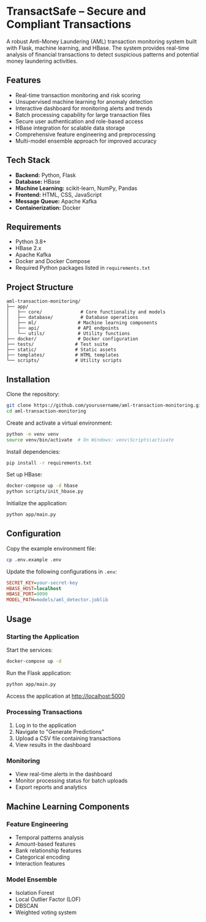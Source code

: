 # TransactSafe – Secure and Compliant Transactions

A robust Anti-Money Laundering (AML) transaction monitoring system built with Flask, machine learning, and HBase.
The system provides real-time analysis of financial transactions to detect suspicious patterns and potential money laundering activities.

## Features
- Real-time transaction monitoring and risk scoring
- Unsupervised machine learning for anomaly detection
- Interactive dashboard for monitoring alerts and trends
- Batch processing capability for large transaction files
- Secure user authentication and role-based access
- HBase integration for scalable data storage
- Comprehensive feature engineering and preprocessing
- Multi-model ensemble approach for improved accuracy

## Tech Stack
- **Backend:** Python, Flask
- **Database:** HBase
- **Machine Learning:** scikit-learn, NumPy, Pandas
- **Frontend:** HTML, CSS, JavaScript
- **Message Queue:** Apache Kafka
- **Containerization:** Docker

## Requirements
- Python 3.8+
- HBase 2.x
- Apache Kafka
- Docker and Docker Compose
- Required Python packages listed in `requirements.txt`

## Project Structure
```
aml-transaction-monitoring/
├── app/
│   ├── core/              # Core functionality and models
│   ├── database/          # Database operations
│   ├── ml/               # Machine learning components
│   ├── api/              # API endpoints
│   └── utils/            # Utility functions
├── docker/               # Docker configuration
├── tests/               # Test suite
├── static/              # Static assets
├── templates/           # HTML templates
└── scripts/             # Utility scripts
```

## Installation
Clone the repository:
```sh
git clone https://github.com/yourusername/aml-transaction-monitoring.git
cd aml-transaction-monitoring
```

Create and activate a virtual environment:
```sh
python -m venv venv
source venv/bin/activate  # On Windows: venv\Scripts\activate
```

Install dependencies:
```sh
pip install -r requirements.txt
```

Set up HBase:
```sh
docker-compose up -d hbase
python scripts/init_hbase.py
```

Initialize the application:
```sh
python app/main.py
```

## Configuration
Copy the example environment file:
```sh
cp .env.example .env
```
Update the following configurations in `.env`:
```ini
SECRET_KEY=your-secret-key
HBASE_HOST=localhost
HBASE_PORT=9090
MODEL_PATH=models/aml_detector.joblib
```

## Usage
### Starting the Application
Start the services:
```sh
docker-compose up -d
```
Run the Flask application:
```sh
python app/main.py
```
Access the application at [http://localhost:5000](http://localhost:5000)

### Processing Transactions
1. Log in to the application
2. Navigate to "Generate Predictions"
3. Upload a CSV file containing transactions
4. View results in the dashboard

### Monitoring
- View real-time alerts in the dashboard
- Monitor processing status for batch uploads
- Export reports and analytics

## Machine Learning Components
### Feature Engineering
- Temporal patterns analysis
- Amount-based features
- Bank relationship features
- Categorical encoding
- Interaction features

### Model Ensemble
- Isolation Forest
- Local Outlier Factor (LOF)
- DBSCAN
- Weighted voting system
